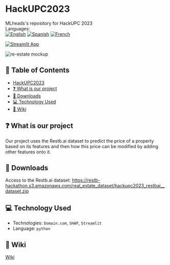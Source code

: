 # HackUPC2023 
<!-- ![](https://img.shields.io/badge/Hack-UPC-red) -->
MLheads's repository for HackUPC 2023 <br/>
Languages: <br/>
[![English](https://img.shields.io/badge/English-🇬🇧-blue)](README.md)
[![Spanish](https://img.shields.io/badge/Spanish-🇪🇸-red)](languages/es/README.md)
[![French](https://img.shields.io/badge/French-🇫🇷-white)](languages/fr/README.md)

[![Streamlit App](https://static.streamlit.io/badges/streamlit_badge_black_red.svg)](https://mlheads.streamlit.app)

![re-estate mockup](https://github.com/diaa-shalaby/HackUPC2023/assets/73829218/7741beae-e41d-44f1-9006-562e631340d6)

## :scroll: Table of Contents
- [HackUPC2023](https://github.com/diaa-shalaby/HackUPC2023#HackUPC2023)
- [:question: What is our project](https://github.com/diaa-shalaby/HackUPC2023#question-What-is-our-project)
- [:page_facing_up: Downloads](https://github.com/diaa-shalaby/HackUPC2023#page_facing_up-Downloads)
- [:computer: Technology Used](https://github.com/diaa-shalaby/HackUPC2023#computer-Technology-Used)
- [:dart: Wiki](https://github.com/diaa-shalaby/HackUPC2023#dart-Wiki)

## :question: What is our project
Our project uses the Restb.ai dataset to predict the price of a property based on its features and then how this price can be modified by adding other features onto it.

## :page_facing_up: Downloads
Access to the Restb.ai dataset: https://restb-hackathon.s3.amazonaws.com/real_estate_dataset/hackupc2023_restbai__dataset.zip

## :computer: Technology Used
- Technologies: `Domain.com`, `SHAP`, `Streamlit`
- Language: `python`

## :dart: Wiki
[Wiki](https://github.com/diaa-shalaby/HackUPC2023/wiki#documentation-on-technologies-used)
